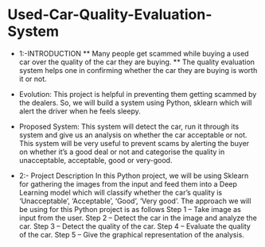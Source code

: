 # Used-Car-Quality-Evaluation-System


* 1:-INTRODUCTION 
**  Many people get scammed while    buying a used car over the quality of the car they are buying.
** The quality evaluation system helps one in confirming whether the car they are buying is worth it or not.

* Evolution: 
This project is helpful in preventing them getting scammed by the dealers. So, we will build a system using Python, sklearn which will alert the driver when he feels sleepy. 
* Proposed System: 
This system will detect the car, run it through its system and give us an analysis on whether the car acceptable or not. This system will be very useful to prevent scams by alerting the buyer on whether it’s a good deal or not and categorise the quality in unacceptable, acceptable, good or very-good.

* 2:- Project Description
In this Python project, we will be using Sklearn for gathering the images from the input and feed them into a Deep Learning model which will classify whether the car’s quality is ‘Unacceptable’, ‘Acceptable’, ‘Good’, ‘Very good’. The approach we will be using for this Python project is as follows 
Step 1 – Take image as input from the user. 
Step 2 – Detect the car in the image and analyze the car. 
Step 3 – Detect the quality of the car. 
Step 4 – Evaluate the quality of the car. 
Step 5 – Give the graphical representation of the analysis. 

